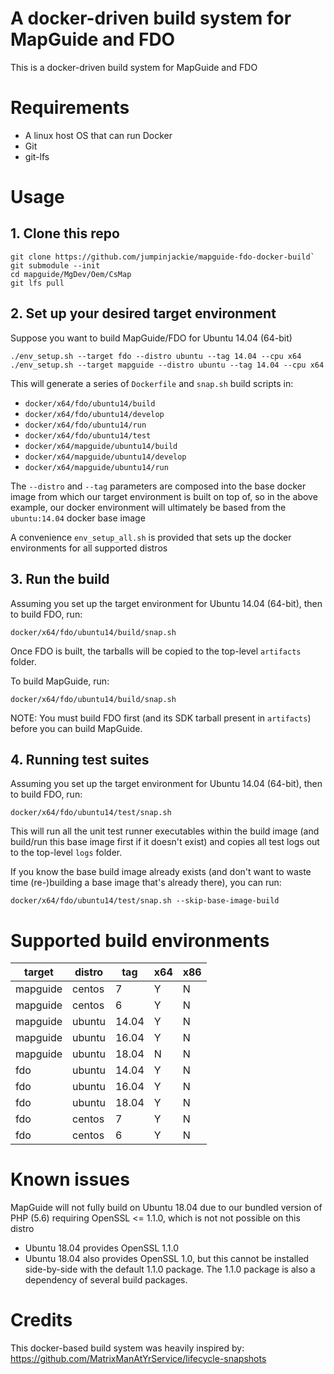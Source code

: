 # A docker-driven build system for MapGuide and FDO

This is a docker-driven build system for MapGuide and FDO

# Requirements

 * A linux host OS that can run Docker
 * Git
 * git-lfs

# Usage

## 1. Clone this repo

```
git clone https://github.com/jumpinjackie/mapguide-fdo-docker-build`
git submodule --init
cd mapguide/MgDev/Oem/CsMap
git lfs pull
```

## 2. Set up your desired target environment

Suppose you want to build MapGuide/FDO for Ubuntu 14.04 (64-bit)

```
./env_setup.sh --target fdo --distro ubuntu --tag 14.04 --cpu x64
./env_setup.sh --target mapguide --distro ubuntu --tag 14.04 --cpu x64
```

This will generate a series of `Dockerfile` and `snap.sh` build scripts in:

 * `docker/x64/fdo/ubuntu14/build`
 * `docker/x64/fdo/ubuntu14/develop`
 * `docker/x64/fdo/ubuntu14/run`
 * `docker/x64/fdo/ubuntu14/test`
 * `docker/x64/mapguide/ubuntu14/build`
 * `docker/x64/mapguide/ubuntu14/develop`
 * `docker/x64/mapguide/ubuntu14/run`

The `--distro` and `--tag` parameters are composed into the base docker image from which our target environment is built on top of, so in the above example, our docker environment will ultimately be based from the `ubuntu:14.04` docker base image

A convenience `env_setup_all.sh` is provided that sets up the docker environments for all supported distros

## 3. Run the build

Assuming you set up the target environment for Ubuntu 14.04 (64-bit), then to build FDO, run:

```
docker/x64/fdo/ubuntu14/build/snap.sh
```

Once FDO is built, the tarballs will be copied to the top-level `artifacts` folder.

To build MapGuide, run:

```
docker/x64/fdo/ubuntu14/build/snap.sh
```

NOTE: You must build FDO first (and its SDK tarball present in `artifacts`) before you can build MapGuide.

## 4. Running test suites

Assuming you set up the target environment for Ubuntu 14.04 (64-bit), then to build FDO, run:

```
docker/x64/fdo/ubuntu14/test/snap.sh
```

This will run all the unit test runner executables within the build image (and build/run this base image first if it doesn't exist) and copies all test logs out to the top-level `logs` folder.

If you know the base build image already exists (and don't want to waste time (re-)building a base image that's already there), you can run:

```
docker/x64/fdo/ubuntu14/test/snap.sh --skip-base-image-build
```

# Supported build environments

|target  |distro|tag  |x64|x86|
|--------|------|-----|---|---|
|mapguide|centos|7    | Y | N |
|mapguide|centos|6    | Y | N |
|mapguide|ubuntu|14.04| Y | N |
|mapguide|ubuntu|16.04| Y | N |
|mapguide|ubuntu|18.04| N | N |
|fdo     |ubuntu|14.04| Y | N |
|fdo     |ubuntu|16.04| Y | N |
|fdo     |ubuntu|18.04| Y | N |
|fdo     |centos|7    | Y | N |
|fdo     |centos|6    | Y | N |

# Known issues

MapGuide will not fully build on Ubuntu 18.04 due to our bundled version of PHP (5.6) requiring OpenSSL <= 1.1.0, which is not not possible on this distro

 * Ubuntu 18.04 provides OpenSSL 1.1.0
 * Ubuntu 18.04 also provides OpenSSL 1.0, but this cannot be installed side-by-side with the default 1.1.0 package. The 1.1.0 package is also a dependency of several build packages.

# Credits

This docker-based build system was heavily inspired by: https://github.com/MatrixManAtYrService/lifecycle-snapshots
